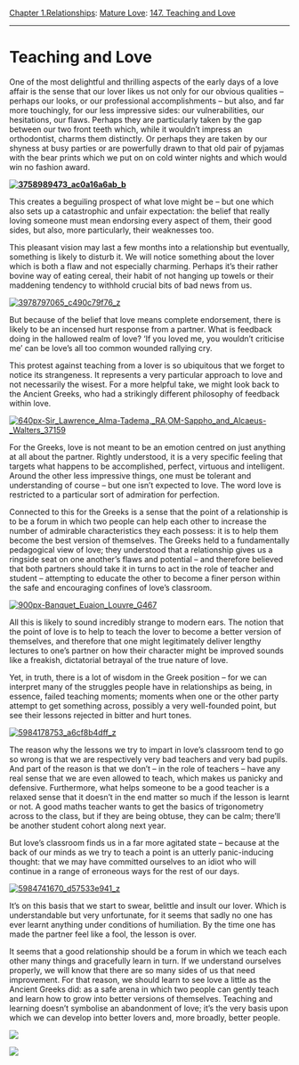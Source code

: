 [Chapter 1.Relationships](https://www.theschooloflife.com/thebookoflife/category/relationships/): [Mature Love](https://www.theschooloflife.com/thebookoflife/category/relationships/mature-love/): [147. Teaching and Love](https://www.theschooloflife.com/thebookoflife/teaching-and-love/)

* * *

# Teaching and Love

One of the most delightful and thrilling aspects of the early days of a love affair is the sense that our lover likes us not only for our obvious qualities – perhaps our looks, or our professional accomplishments – but also, and far more touchingly, for our less impressive sides: our vulnerabilities, our hesitations, our flaws. Perhaps they are particularly taken by the gap between our two front teeth which, while it wouldn’t impress an orthodontist, charms them distinctly. Or perhaps they are taken by our shyness at busy parties or are powerfully drawn to that old pair of pyjamas with the bear prints which we put on on cold winter nights and which would win no fashion award.

**[![3758989473_ac0a16a6ab_b](https://www.theschooloflife.com/thebookoflife/wp-content/uploads/2016/07/3758989473_ac0a16a6ab_b.jpg)](http://www.thebookoflife.org/wp-content/uploads/2016/07/3758989473_ac0a16a6ab_b.jpg)&nbsp;**

This creates a beguiling prospect of what love might be – but one which also sets up a catastrophic and unfair expectation: the belief that really loving someone must mean endorsing every aspect of them, their good sides, but also, more particularly, their weaknesses too.

This pleasant vision may last a few months into a relationship but eventually, something is likely to disturb it. We will notice something about the lover which is both a flaw and not especially charming. Perhaps it’s their rather bovine way of eating cereal, their habit of not hanging up towels or their maddening tendency to withhold crucial bits of bad news from us.

[![3978797065_c490c79f76_z](https://www.theschooloflife.com/thebookoflife/wp-content/uploads/2016/07/3978797065_c490c79f76_z.jpg)](http://www.thebookoflife.org/wp-content/uploads/2016/07/3978797065_c490c79f76_z.jpg)

But because of the belief that love means complete endorsement, there is likely to be an incensed hurt response from a partner. What is feedback doing in the hallowed realm of love? ‘If you loved me, you wouldn’t criticise me’ can be love’s all too common wounded rallying cry. **&nbsp;**

This protest against teaching from a lover is so ubiquitous that we forget to notice its strangeness. It represents a very particular approach to love and not necessarily the wisest. For a more helpful take, we might look back to the Ancient Greeks, who had a strikingly different philosophy of feedback within love.

[![640px-Sir_Lawrence_Alma-Tadema,_RA,_OM_-_Sappho_and_Alcaeus_-_Walters_37159](https://www.theschooloflife.com/thebookoflife/wp-content/uploads/2016/07/640px-Sir_Lawrence_Alma-Tadema_RA_OM_-_Sappho_and_Alcaeus_-_Walters_37159.jpg)](http://www.thebookoflife.org/wp-content/uploads/2016/07/640px-Sir_Lawrence_Alma-Tadema_RA_OM_-_Sappho_and_Alcaeus_-_Walters_37159.jpg)

For the Greeks, love is not meant to be an emotion centred on just anything at all about the partner. Rightly understood, it is a very specific feeling that targets what happens to be accomplished, perfect, virtuous and intelligent. Around the other less impressive things, one must be tolerant and understanding of course – but one isn’t expected to love. The word love is restricted to a particular sort of admiration for perfection. **&nbsp;**

Connected to this for the Greeks is a sense that the point of a relationship is to be a forum in which two people can help each other to increase the number of admirable characteristics they each possess: it is to help them become the best version of themselves. The Greeks held to a fundamentally pedagogical view of love; they understood that a relationship gives us a ringside seat on one another’s flaws and potential – and therefore believed that both partners should take it in turns to act in the role of teacher and student – attempting to educate the other to become a finer person within the safe and encouraging confines of love’s classroom.

[![900px-Banquet_Euaion_Louvre_G467](https://www.theschooloflife.com/thebookoflife/wp-content/uploads/2016/07/900px-Banquet_Euaion_Louvre_G4671.jpg)](http://www.thebookoflife.org/wp-content/uploads/2016/07/900px-Banquet_Euaion_Louvre_G4671.jpg)

All this is likely to sound incredibly strange to modern ears. The notion that the point of love is to help to teach the lover to become a better version of themselves, and therefore that one might legitimately deliver lengthy lectures to one’s partner on how their character might be improved sounds like a freakish, dictatorial betrayal of the true nature of love.

Yet, in truth, there is a lot of wisdom in the Greek position – for we can interpret many of the struggles people have in relationships as being, in essence, failed teaching moments; moments when one or the other party attempt to get something across, possibly a very well-founded point, but see their lessons rejected in bitter and hurt tones.

[![5984178753_a6cf8b4dff_z](https://www.theschooloflife.com/thebookoflife/wp-content/uploads/2016/07/5984178753_a6cf8b4dff_z.jpg)](http://www.thebookoflife.org/wp-content/uploads/2016/07/5984178753_a6cf8b4dff_z.jpg)

The reason why the lessons we try to impart in love’s classroom tend to go so wrong is that we are respectively very bad teachers and very bad pupils. And part of the reason is that we don’t – in the role of teachers – have any real sense that we are even allowed to teach, which makes us panicky and defensive. Furthermore, what helps someone to be a good teacher is a relaxed sense that it doesn’t in the end matter so much if the lesson is learnt or not. A good maths teacher wants to get the basics of trigonometry across to the class, but if they are being obtuse, they can be calm; there’ll be another student cohort along next year.

But love’s classroom finds us in a far more agitated state – because at the back of our minds as we try to teach a point is an utterly panic-inducing thought: that we may have committed ourselves to an idiot who will continue in a range of erroneous ways for the rest of our days.

[![5984741670_d57533e941_z](https://www.theschooloflife.com/thebookoflife/wp-content/uploads/2016/07/5984741670_d57533e941_z.jpg)](http://www.thebookoflife.org/wp-content/uploads/2016/07/5984741670_d57533e941_z.jpg)

It’s on this basis that we start to swear, belittle and insult our lover. Which is understandable but very unfortunate, for it seems that sadly no one has ever learnt anything under conditions of humiliation. By the time one has made the partner feel like a fool, the lesson is over.

It seems that a good relationship should be a forum in which we teach each other many things and gracefully learn in turn. If we understand ourselves properly, we will know that there are so many sides of us that need improvement. For that reason, we should learn to see love a little as the Ancient Greeks did: as a safe arena in which two people can gently teach and learn how to grow into better versions of themselves. Teaching and learning doesn’t symbolise an abandonment of love; it’s the very basis upon which we can develop into better lovers and, more broadly, better people.

[![](https://img.youtube.com/vi/pICXY_6p45o/0.jpg)](https://www.youtube.com/embed/pICXY_6p45o?ecver=2 '')

[![](https://img.youtube.com/vi/WPXbaJC2hLo/0.jpg)](https://www.youtube.com/embed/WPXbaJC2hLo '')

